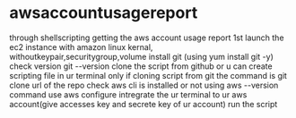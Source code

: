 # awsaccountusagereport
through shellscripting getting the aws account usage report
1st launch the ec2 instance with amazon linux kernal, withoutkeypair,securitygroup,volume
install git (using yum install git -y) check version git --version
clone the script from github or u can create scripting file in ur terminal only
if cloning script from git the command is git clone url of the repo
check aws cli is installed or not using aws --version command
use aws configure intregrate the ur terminal to ur aws account(give accesses key and secrete key of ur account)
run the script


